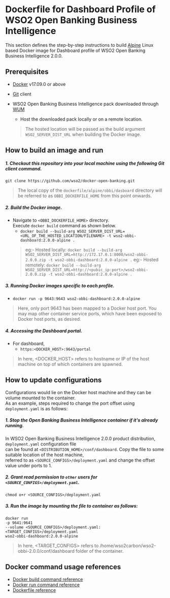 # Dockerfile for Dashboard Profile of WSO2 Open Banking Business Intelligence #

This section defines the step-by-step instructions to build [Alpine](https://hub.docker.com/_/alpine/) Linux based Docker image for Dashboard profile of
WSO2 Open Banking Business Intelligence 2.0.0.

## Prerequisites

* [Docker](https://www.docker.com/get-docker) v17.09.0 or above
* [Git](https://git-scm.com/book/en/v2/Getting-Started-Installing-Git) client

* WSO2 Open Banking Business Intelligence pack downloaded through [WUM](https://docs.wso2.com/display/OB200/Setting+Up+Servers)
    + Host the downloaded pack locally or on a remote location.
    > The hosted location will be passed as the build argument `WSO2_SERVER_DIST_URL` when building the Docker image. 

## How to build an image and run

##### 1. Checkout this repository into your local machine using the following Git client command.

```
git clone https://github.com/wso2/docker-open-banking.git
```

> The local copy of the `dockerfile/alpine/obbi/dasboard` directory will be referred to as `OBBI_DOCKERFILE_HOME` from this point onwards.

##### 2. Build the Docker image.

- Navigate to `<OBBI_DOCKERFILE_HOME>` directory. <br>
  Execute `docker build` command as shown below.
    + `docker build --build-arg WSO2_SERVER_DIST_URL=<URL_OF_THE_HOSTED_LOCATION/FILENAME> -t wso2-obbi-dashboard:2.0.0-alpine .`
    > eg:- Hosted locally: `docker build --build-arg WSO2_SERVER_DIST_URL=http://172.17.0.1:8000/wso2-obbi-2.0.0.zip -t wso2-obbi-dashboard:2.0.0-alpine .`
    > eg:- Hosted remotely: `docker build --build-arg WSO2_SERVER_DIST_URL=http://<pubic_ip:port>/wso2-obbi-2.0.0.zip -t wso2-obbi-dashboard:2.0.0-alpine .`
    
##### 3. Running Docker images specific to each profile.

- `docker run -p 9643:9643 wso2-obbi-dashboard:2.0.0-alpine`
> Here, only port 9643 has been mapped to a Docker host port.
You may map other container service ports, which have been exposed to Docker host ports, as desired.

##### 4. Accessing the Dashboard portal.

- For dashboard,
    + `https:<DOCKER_HOST>:9643/portal`
    
> In here, <DOCKER_HOST> refers to hostname or IP of the host machine on top of which containers are spawned.

## How to update configurations

Configurations would lie on the Docker host machine and they can be volume mounted to the container. <br>
As an example, steps required to change the port offset using `deployment.yaml` is as follows:

##### 1. Stop the Open Banking Business Intelligence container if it's already running.

In WSO2 Open Banking Business Intelligence 2.0.0 product distribution, `deployment.yaml` configuration file <br>
can be found at `<DISTRIBUTION_HOME>/conf/dashboard`. Copy the file to some suitable location of the host machine, <br>
referred to as `<SOURCE_CONFIGS>/deployment.yaml` and change the offset value under ports to 1.

##### 2. Grant read permission to `other` users for `<SOURCE_CONFIGS>/deployment.yaml`.

```
chmod o+r <SOURCE_CONFIGS>/deployment.yaml
```

##### 3. Run the image by mounting the file to container as follows:

```
docker run 
-p 9641:9641
--volume <SOURCE_CONFIGS>/deployment.yaml:<TARGET_CONFIGS>/deployment.yaml
wso2-obbi-dashboard:2.0.0-alpine
```

> In here, <TARGET_CONFIGS> refers to /home/wso2carbon/wso2-obbi-2.0.0/conf/dashboard folder of the container.

## Docker command usage references

* [Docker build command reference](https://docs.docker.com/engine/reference/commandline/build/)
* [Docker run command reference](https://docs.docker.com/engine/reference/run/)
* [Dockerfile reference](https://docs.docker.com/engine/reference/builder/)
